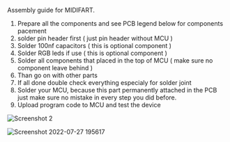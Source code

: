 Assembly guide for MIDIFART.

1. Prepare all the components and see PCB legend below for components pacement
2. solder pin header first ( just pin header without MCU )
3. Solder 100nf capacitors ( this is optional component )
4. Solder RGB leds if use ( this is optional component )
5. Solder all components that placed in the top of MCU ( make sure no component leave behind )
6. Than go on with other parts
7. If all done double check everything especialy for solder joint
8. Solder your MCU, because this part permanently attached in the PCB just make sure no mistake in every step you did before.
9. Upload program code to MCU and test the device


![Screenshot 2](https://user-images.githubusercontent.com/82454371/181745060-50378018-ea4b-4178-ba2e-a858b64d52a6.jpg)


![Screenshot 2022-07-27 195617](https://user-images.githubusercontent.com/82454371/181745205-58ac41dd-4c71-4edf-863b-dc6f256fa46e.jpg)


